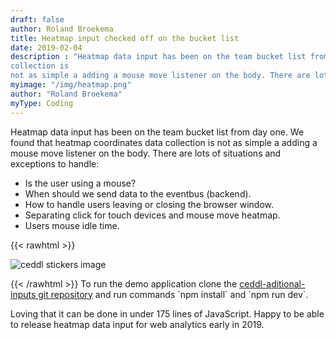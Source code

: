 ```yaml
---
draft: false
author: Roland Broekema
title: Heatmap input checked off on the bucket list
date: 2019-02-04
description : "Heatmap data input has been on the team bucket list from day one. We found that heatmap coordinates data
collection is
not as simple a adding a mouse move listener on the body. There are lots of situations and exceptions to handle."
myimage: "/img/heatmap.png"
author: "Roland Broekema"
myType: Coding
---
```


Heatmap data input has been on the team bucket list from day one. We found that heatmap coordinates data collection is
not as simple a adding a mouse move listener on the body. There are lots of situations and exceptions to handle:

* Is the user using a mouse?
* When should we send data to the eventbus (backend).
* How to handle users leaving or closing the browser window.
* Separating click for touch devices and mouse move heatmap.
* Users mouse idle time.

{{< rawhtml >}}
<p><img src="/img/heatmap.png" alt="ceddl stickers image"></p>
{{< /rawhtml >}}
To run the demo application clone the <a href="https://github.com/ceddl/ceddl-aditional-inputs">ceddl-aditional-inputs
git repository</a> and run commands `npm install` and `npm run dev`.

Loving that it can be done in under 175 lines of JavaScript. Happy to be able to release heatmap data input for web
analytics early in 2019.
